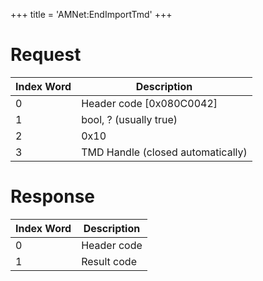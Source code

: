 +++
title = 'AMNet:EndImportTmd'
+++

# Request

| Index Word | Description                       |
|------------|-----------------------------------|
| 0          | Header code \[0x080C0042\]        |
| 1          | bool, ? (usually true)            |
| 2          | 0x10                              |
| 3          | TMD Handle (closed automatically) |

# Response

| Index Word | Description |
|------------|-------------|
| 0          | Header code |
| 1          | Result code |

